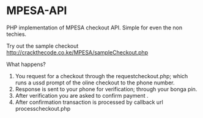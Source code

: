 # MPESA-API
PHP implementation of MPESA checkout API. Simple for even the non techies.

Try out the sample checkout
http://crackthecode.co.ke/MPESA/sampleCheckout.php


What happens?

1. You request for a checkout through the requestcheckout.php; which runs a ussd prompt of the oline checkout to the phone number. 
2. Response is sent to your phone for verification; through your bonga pin.
3. After verification you are asked to confirm payment .
4. After confirmation transaction is processed by callback url processcheckout.php

 


